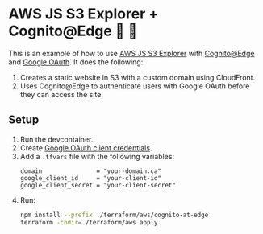 # AWS JS S3 Explorer + Cognito@Edge :telescope: :closed_lock_with_key:

This is an example of how to use [AWS JS S3 Explorer](https://github.com/awslabs/aws-js-s3-explorer/tree/v2-alpha) with [Cognito@Edge](https://github.com/awslabs/cognito-at-edge) and [Google OAuth](https://github.com/jetbrains-infra/terraform-aws-cognito-google-oauth-with-custom-domain).  It does the following:

1. Creates a static website in S3 with a custom domain using CloudFront.
2. Uses Cognito@Edge to authenticate users with Google OAuth before they can access the site.

## Setup
1. Run the devcontainer.
1. Create [Google OAuth client credentials](https://repost.aws/knowledge-center/cognito-google-social-identity-provider).
1. Add a `.tfvars` file with the following variables:
    ```hcl
    domain               = "your-domain.ca"
    google_client_id     = "your-client-id"
    google_client_secret = "your-client-secret"
    ```
1. Run:
   ```sh
   npm install --prefix ./terraform/aws/cognito-at-edge
   terraform -chdir=./terraform/aws apply
   ```